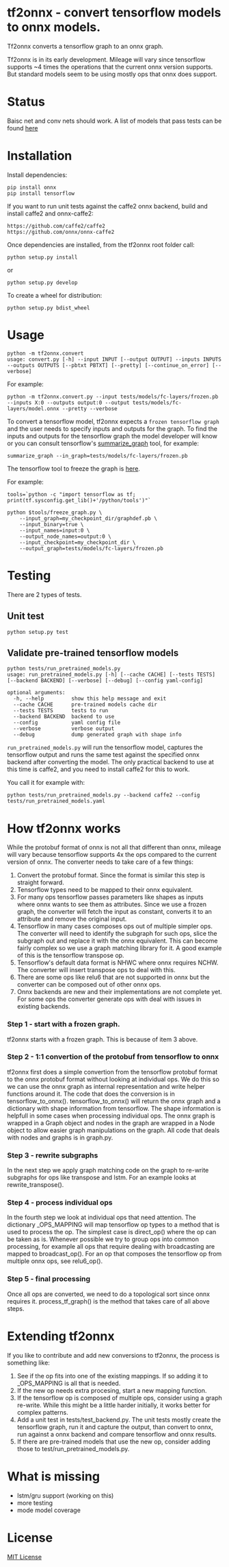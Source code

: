 tf2onnx - convert tensorflow models to onnx models.
========

Tf2onnx converts a tensorflow graph to an onnx graph.

Tf2onnx is in its early development. Mileage will vary since tensorflow supports ~4 times the operations that the current onnx version supports. But standard models seem to be using mostly ops that onnx does support.

# Status
Baisc net and conv nets should work. A list of models that pass tests can be found [here](tests/run_pretrained_models.yaml)

# Installation
Install dependencies:
```
pip install onnx
pip install tensorflow
```
If you want to run unit tests against the caffe2 onnx backend, build and install caffe2 and onnx-caffe2:
```
https://github.com/caffe2/caffe2
https://github.com/onnx/onnx-caffe2
```
Once dependencies are installed, from the tf2onnx root folder call:
```
python setup.py install
```
or 
```
python setup.py develop
```

To create a wheel for distribution:
```
python setup.py bdist_wheel
```
# Usage
```
python -m tf2onnx.convert
usage: convert.py [-h] --input INPUT [--output OUTPUT] --inputs INPUTS --outputs OUTPUTS [--pbtxt PBTXT] [--pretty] [--continue_on_error] [--verbose]
```
For example:
```
python -m tf2onnx.convert.py --input tests/models/fc-layers/frozen.pb --inputs X:0 --outputs output:0 --output tests/models/fc-layers/model.onnx --pretty --verbose
```

To convert a tensorflow model, tf2onnx expects a ```frozen tensorflow graph``` and the user needs to specify inputs and outputs for the graph. 
To find the inputs and outputs for the tensorflow graph the model developer will know or you can consult tensorflow's [summarize_graph](https://github.com/tensorflow/tensorflow/tree/master/tensorflow/tools/graph_transforms) tool, for example:
```
summarize_graph --in_graph=tests/models/fc-layers/frozen.pb
```

The tensorflow tool to freeze the graph is [here](https://github.com/tensorflow/tensorflow/blob/master/tensorflow/python/tools/freeze_graph.py).

For example:
```
tools=`python -c "import tensorflow as tf; print(tf.sysconfig.get_lib()+'/python/tools')"`

python $tools/freeze_graph.py \
    --input_graph=my_checkpoint_dir/graphdef.pb \
    --input_binary=true \
    --input_names=input:0 \
    --output_node_names=output:0 \
    --input_checkpoint=my_checkpoint_dir \
    --output_graph=tests/models/fc-layers/frozen.pb
```


# Testing
There are 2 types of tests.

## Unit test
```
python setup.py test
```

## Validate pre-trained tensorflow models
```
python tests/run_pretrained_models.py
usage: run_pretrained_models.py [-h] [--cache CACHE] [--tests TESTS] [--backend BACKEND] [--verbose] [--debug] [--config yaml-config]

optional arguments:
  -h, --help         show this help message and exit
  --cache CACHE      pre-trained models cache dir
  --tests TESTS      tests to run
  --backend BACKEND  backend to use
  --config           yaml config file
  --verbose          verbose output
  --debug            dump generated graph with shape info
```
```run_pretrained_models.py``` will run the tensorflow model, captures the tensorflow output and runs the same test against the specified onnx backend after converting the model. The only practical backend to use at this time is caffe2, and you need to install caffe2 for this to work.

You call it for example with:
```
python tests/run_pretrained_models.py --backend caffe2 --config tests/run_pretrained_models.yaml
```
# How tf2onnx works
While the protobuf format of onnx is not all that different than onnx, mileage will vary because tensorflow supports 4x the ops compared to the current version of onnx.
The converter needs to take care of a few things:
1. Convert the protobuf format. Since the format is similar this step is straight forward.
2. Tensorflow types need to be mapped to their onnx equivalent.
3. For many ops tensorflow passes parameters like shapes as inputs where onnx wants to see them as attributes. Since we use a frozen graph, the converter will fetch the input as constant, converts it to an attribute and remove the original input.
4. Tensorflow in many cases composes ops out of multiple simpler ops. The converter will need to identify the subgraph for such ops, slice the subgraph out and replace it with the onnx equivalent. This can become fairly complex so we use a graph matching library for it. A good example of this is the tensorflow transpose op.
5. Tensorflow's default data format is NHWC where onnx requires NCHW. The converter will insert transpose ops to deal with this.
6. There are some ops like relu6 that are not supported in onnx but the converter can be composed out of other onnx ops.
7. Onnx backends are new and their implementations are not complete yet. For some ops the converter generate ops with deal with issues in existing backends.

### Step 1 - start with a frozen graph.
tf2onnx starts with a frozen graph. This is because of item 3 above.

### Step 2 - 1:1 convertion of the protobuf from tensorflow to onnx
tf2onnx first does a simple convertion from the tensorflow protobuf format to the onnx protobuf format without looking at individual ops.
We do this so we can use the onnx graph as internal representation and write helper functions around it.
The code that does the conversion is in tensorflow_to_onnx(). tensorflow_to_onnx() will return the onnx graph and a dictionary with shape information from tensorflow. The shape information is helpfull in some cases when processing individual ops. 
The onnx graph is wrapped in a Graph object and nodes in the graph are wrapped in a Node object to allow easier graph manipulations on the graph. All code that deals with nodes and graphs is in graph.py.

### Step 3 - rewrite subgraphs
In the next step we apply graph matching code on the graph to re-write subgraphs for ops like transpose and lstm. For an example looks at rewrite_transpose().

### Step 4 - process individual ops
In the fourth step we look at individual ops that need attention. The dictionary _OPS_MAPPING will map tensorflow op types to a method that is used to process the op. The simplest case is direct_op() where the op can be taken as is. Whenever possible we try to group ops into common processing, for example all ops that require dealing with broadcasting are mapped to broadcast_op(). For an op that composes the tensorflow op from multiple onnx ops, see relu6_op().

### Step 5 - final processing
Once all ops are converted, we need to do a topological sort since onnx requires it. process_tf_graph() is the method that takes care of all above steps.

# Extending tf2onnx
If you like to contribute and add new conversions to tf2onnx, the process is something like:
1. See if the op fits into one of the existing mappings. If so adding it to _OPS_MAPPING is all that is needed.
2. If the new op needs extra procesing, start a new mapping function.
3. If the tensorflow op is composed of multiple ops, consider using a graph re-write. While this might be a little harder initially, it works better for complex patterns.
4. Add a unit test in tests/test_backend.py. The unit tests mostly create the tensorflow graph, run it and capture the output, than convert to onnx, run against a onnx backend and compare tensorflow and onnx results. 
5. If there are pre-trained models that use the new op, consider adding those to test/run_pretrained_models.py.

# What is missing
- lstm/gru support (working on this)
- more testing
- mode model coverage

# License

[MIT License](LICENSE)

